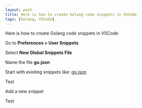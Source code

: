 ```yaml
---
layout: post
title: Here is how to create Golang code snippets in VSCode
tags: [Golang, VSCode]
---
```


Here is how to create Golang code snippets in VSCode


Go to **Preferences > User Snippets**

Select **New Global Snippets File**

Name the file **go.json**

Start with existing snippets like: [go.json](https://github.com/aaronlelevier/vscode-snippets/blob/master/go.json)

Test

Add a new snippet

Test

